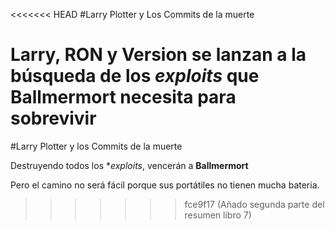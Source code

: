 <<<<<<< HEAD
#Larry Plotter y Los Commits de la muerte

**Larry**, **RON** y **Version** se lanzan a la búsqueda de los *exploits* 
que **Ballmermort** necesita para sobrevivir
=======
#Larry Plotter y los Commits de la muerte

Destruyendo todos los **exploits*, vencerán a **Ballmermort**

Pero el camino no será fácil porque sus portátiles no tienen mucha bateria.
>>>>>>> fce9f17 (Añado segunda parte del resumen libro 7)
